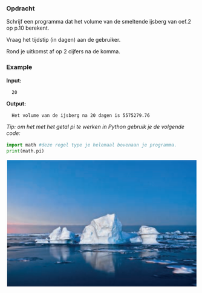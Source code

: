 ### Opdracht
Schrijf een programma dat het volume van de smeltende ijsberg van oef.2 op p.10 berekent.

Vraag het tijdstip (in dagen) aan de gebruiker.

Rond je uitkomst af op 2 cijfers na de komma.

### Example

**Input:**

      20

**Output:**

      Het volume van de ijsberg na 20 dagen is 5575279.76

*Tip: om het met het getal pi te werken in Python gebruik je de volgende code:*
```python
import math #deze regel type je helemaal bovenaan je programma.
print(math.pi)
```

![ijsberg](media/ijsberg.PNG)


